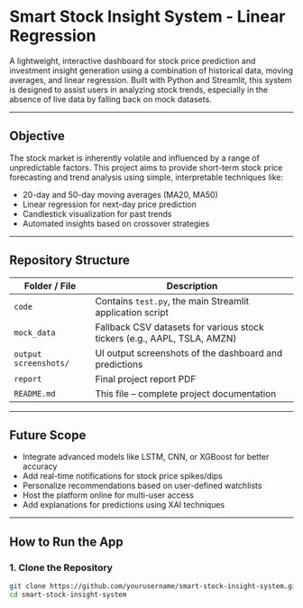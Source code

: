 # Smart Stock Insight System - Linear Regression

A lightweight, interactive dashboard for stock price prediction and investment insight generation using a combination of historical data, moving averages, and linear regression. Built with Python and Streamlit, this system is designed to assist users in analyzing stock trends, especially in the absence of live data by falling back on mock datasets.

---

## Objective

The stock market is inherently volatile and influenced by a range of unpredictable factors. This project aims to provide short-term stock price forecasting and trend analysis using simple, interpretable techniques like:

- 20-day and 50-day moving averages (MA20, MA50)
- Linear regression for next-day price prediction
- Candlestick visualization for past trends
- Automated insights based on crossover strategies

---

## Repository Structure

| Folder / File         | Description                                                                 |
|-----------------------|-----------------------------------------------------------------------------|
| `code`                | Contains `test.py`, the main Streamlit application script                   |
| `mock_data`           | Fallback CSV datasets for various stock tickers (e.g., AAPL, TSLA, AMZN)    |
| `output screenshots/` | UI output screenshots of the dashboard and predictions                      |
| `report`              | Final project report PDF                                                    |
| `README.md`           | This file – complete project documentation                                  |

---

## Future Scope

- Integrate advanced models like LSTM, CNN, or XGBoost for better accuracy
- Add real-time notifications for stock price spikes/dips
- Personalize recommendations based on user-defined watchlists
- Host the platform online for multi-user access
- Add explanations for predictions using XAI techniques

---

## How to Run the App

### 1. Clone the Repository

```bash
git clone https://github.com/yourusername/smart-stock-insight-system.git
cd smart-stock-insight-system
